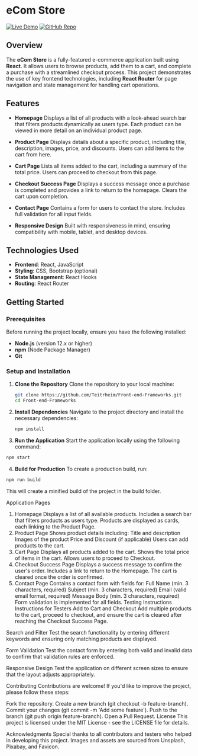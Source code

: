 # eCom Store

[![Live Demo](https://img.shields.io/badge/Live%20Demo-Netlify-brightgreen)](https://guileless-puppy-75e10b.netlify.app/)
[![GitHub Repo](https://img.shields.io/badge/GitHub-Repository-blue)](https://github.com/Teitrheim/Front-end-Frameworks.git)

## Overview

The **eCom Store** is a fully-featured e-commerce application built using **React**. It allows users to browse products, add them to a cart, and complete a purchase with a streamlined checkout process. This project demonstrates the use of key frontend technologies, including **React Router** for page navigation and state management for handling cart operations.

## Features

- **Homepage**
  Displays a list of all products with a look-ahead search bar that filters products dynamically as users type. Each product can be viewed in more detail on an individual product page.

- **Product Page**
  Displays details about a specific product, including title, description, images, price, and discounts. Users can add items to the cart from here.

- **Cart Page**
  Lists all items added to the cart, including a summary of the total price. Users can proceed to checkout from this page.

- **Checkout Success Page**
  Displays a success message once a purchase is completed and provides a link to return to the homepage. Clears the cart upon completion.

- **Contact Page**
  Contains a form for users to contact the store. Includes full validation for all input fields.

- **Responsive Design**
  Built with responsiveness in mind, ensuring compatibility with mobile, tablet, and desktop devices.

## Technologies Used

- **Frontend**: React, JavaScript
- **Styling**: CSS, Bootstrap (optional)
- **State Management**: React Hooks
- **Routing**: React Router

## Getting Started

### Prerequisites

Before running the project locally, ensure you have the following installed:

- **Node.js** (version 12.x or higher)
- **npm** (Node Package Manager)
- **Git**

### Setup and Installation

1. **Clone the Repository**
   Clone the repository to your local machine:

   ```sh
   git clone https://github.com/Teitrheim/Front-end-Frameworks.git
   cd Front-end-Frameworks
   ```

2. **Install Dependencies**
   Navigate to the project directory and install the necessary dependencies:

   ```sh
   npm install
   ```

3. **Run the Application**
   Start the application locally using the following command:

```sh
npm start

```

4. **Build for Production**
   To create a production build, run:

```sh
npm run build

```

This will create a minified build of the project in the build folder.

Application Pages

1. Homepage
   Displays a list of all available products.
   Includes a search bar that filters products as users type.
   Products are displayed as cards, each linking to the Product Page.
2. Product Page
   Shows product details including:
   Title and description
   Images of the product
   Price and Discount (if applicable)
   Users can add products to the cart.
3. Cart Page
   Displays all products added to the cart.
   Shows the total price of items in the cart.
   Allows users to proceed to Checkout.
4. Checkout Success Page
   Displays a success message to confirm the user's order.
   Includes a link to return to the Homepage.
   The cart is cleared once the order is confirmed.
5. Contact Page
   Contains a contact form with fields for:
   Full Name (min. 3 characters, required)
   Subject (min. 3 characters, required)
   Email (valid email format, required)
   Message Body (min. 3 characters, required)
   Form validation is implemented for all fields.
   Testing Instructions
   Instructions for Testers
   Add to Cart and Checkout
   Add multiple products to the cart, proceed to checkout, and ensure the cart is cleared after reaching the Checkout Success Page.

Search and Filter
Test the search functionality by entering different keywords and ensuring only matching products are displayed.

Form Validation
Test the contact form by entering both valid and invalid data to confirm that validation rules are enforced.

Responsive Design
Test the application on different screen sizes to ensure that the layout adjusts appropriately.

Contributing
Contributions are welcome! If you'd like to improve the project, please follow these steps:

Fork the repository.
Create a new branch (git checkout -b feature-branch).
Commit your changes (git commit -m 'Add some feature').
Push to the branch (git push origin feature-branch).
Open a Pull Request.
License
This project is licensed under the MIT License - see the LICENSE file for details.

Acknowledgments
Special thanks to all contributors and testers who helped in developing this project.
Images and assets are sourced from Unsplash, Pixabay, and Favicon.
